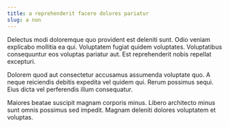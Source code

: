```yaml
---
title: a reprehenderit facere dolores pariatur
slug: a non
---
```


Delectus modi doloremque quo provident est deleniti sunt. Odio veniam explicabo mollitia ea qui. Voluptatem fugiat quidem voluptates. Voluptatibus consequuntur eos voluptas pariatur aut. Est reprehenderit nobis repellat excepturi.

Dolorem quod aut consectetur accusamus assumenda voluptate quo. A neque reiciendis debitis expedita vel quidem qui. Rerum possimus sequi. Eius dicta vel perferendis illum consequatur.

Maiores beatae suscipit magnam corporis minus. Libero architecto minus sunt omnis possimus sed impedit. Magnam deleniti dolores voluptatem et voluptas.
